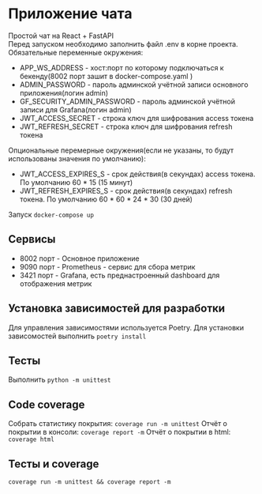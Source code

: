 # Приложение чата
Простой чат на React + FastAPI  
Перед запуском необходимо заполнить файл .env в корне проекта. Обязательные переменные окружения:  
 - APP_WS_ADDRESS - хост:порт по которому подключаться к бекенду(8002 порт зашит в docker-compose.yaml )
 - ADMIN_PASSWORD - пароль админской учётной записи основного приложения(логин admin) 
 - GF_SECURITY_ADMIN_PASSWORD - пароль админской учётной записи для Grafana(логин admin)  
 - JWT_ACCESS_SECRET - строка ключ для шифрования access токена
 - JWT_REFRESH_SECRET - строка ключ для шифрования refresh токена
 
Опциональные перемерные окружения(если не указаны, то будут использованы значения по умолчанию):
 - JWT_ACCESS_EXPIRES_S - срок действия(в секундах) access токена. По умолчанию 60 * 15 (15 минут)
 - JWT_REFRESH_EXPIRES_S - срок действия(в секундах) refresh токена. По умолчанию 60 * 60 * 24 * 30 (30 дней)

Запуск `docker-compose up`

## Сервисы
- 8002 порт - Основное приложение
- 9090 порт - Prometheus - сервис для сбора метрик
- 3421 порт - Grafana, есть преднастроенный dashboard для отображения метрик

## Установка зависимостей для разработки
Для управления зависимостями используется Poetry. Для установки зависомостей выполнить `poetry install`

## Тесты
Выполнить `python -m unittest`

## Code coverage
Собрать статистику покрытия: `coverage run -m unittest`
Отчёт о покрытии в консоли: `coverage report -m`
Отчёт о покрытии в html: `coverage html`

## Тесты и coverage
`coverage run -m unittest && coverage report -m`